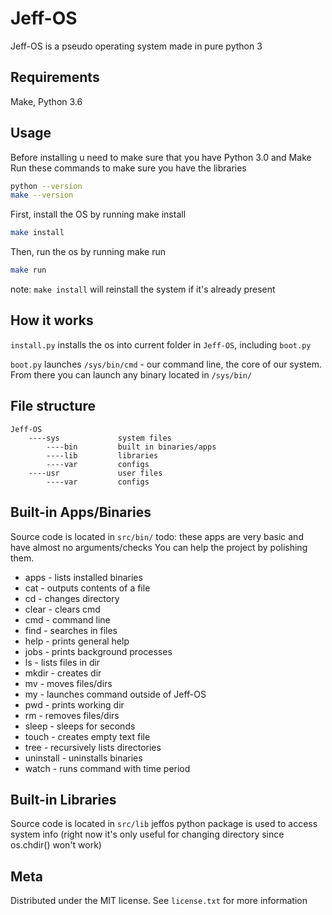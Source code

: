 # Jeff-OS

Jeff-OS is a pseudo operating system made in pure python 3

## Requirements
Make,
Python 3.6

## Usage
Before installing u need to make sure that you have Python 3.0 and Make
Run these commands to make sure you have the libraries
```sh
python --version
make --version
```

First, install the OS by running make install
```sh
make install
```

Then, run the os by running make run
```sh
make run
```

note: `make install` will reinstall the system if it's already present

## How it works
`install.py` installs the os into current folder in `Jeff-OS`, including `boot.py`

`boot.py` launches `/sys/bin/cmd` - our command line, the core of our system.
From there you can launch any binary located in `/sys/bin/`

## File structure
```
Jeff-OS
    ----sys             system files
        ----bin         built in binaries/apps
        ----lib         libraries
        ----var         configs
    ----usr             user files
        ----var         configs

```

## Built-in Apps/Binaries
Source code is located in `src/bin/`
todo: these apps are very basic and have almost no arguments/checks
You can help the project by polishing them.
* apps        -  lists installed binaries
* cat         -  outputs contents of a file
* cd          -  changes directory
* clear       -  clears cmd
* cmd         -  command line
* find        -  searches in files
* help        -  prints general help
* jobs        -  prints background processes
* ls          -  lists files in dir
* mkdir       -  creates dir
* mv          -  moves files/dirs
* my          -  launches command outside of Jeff-OS
* pwd         -  prints working dir
* rm          -  removes files/dirs
* sleep       -  sleeps for seconds
* touch       -  creates empty text file
* tree        -  recursively lists directories
* uninstall   -  uninstalls binaries
* watch       -  runs command with time period

## Built-in Libraries
Source code is located in `src/lib`
jeffos python package is used to access system info
(right now it's only useful for changing directory since os.chdir() won't work)

## Meta

Distributed under the MIT license. See ``license.txt`` for more information
